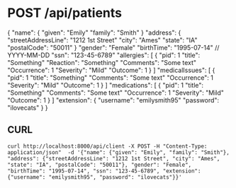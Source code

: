# POST /api/patients

  {
    "name": {
      "given": "Emily"
      "family": "Smith"
    }
    "address": {
      "streetAddressLine": "1212 1st Street"
      "city": "Ames"
      "state": "IA"
      "postalCode": "50011"
    }
    "gender": "Female"
    "birthTime": "1995-07-14" // YYYY-MM-DD
    "ssn": "123-45-6789"
    "allergies": [
      {
        "pid": 1
        "title": "Something"
        "Reaction": "Something"
        "Comments": "Some text"
        "Occurrence": 1
        "Severity": "Mild"
        "Outcome": 1
      }
    ]
    "medicalIssues": [
      {
        "pid": 1
        "title": "Something"
        "Comments": "Some text"
        "Occurrence": 1
        "Severity": "Mild"
        "Outcome": 1
      }
    ]
    "medications": [
      {
        "pid": 1
        "title": "Something"
        "Comments": "Some text"
        "Occurrence": 1
        "Severity": "Mild"
        "Outcome": 1
      }
    ]
    "extension": {
      "username": "emilysmith95"
      "password": "ilovecats"
    }
  }

## CURL

    curl http://localhost:8000/api/client -X POST -H "Content-Type: application/json"  -d '{"name": {"given": "Emily", "family": "Smith"}, "address": {"streetAddressLine": "1212 1st Street", "city": "Ames", "state": "IA", "postalCode": "50011"}, "gender": "Female", "birthTime": "1995-07-14", "ssn": "123-45-6789", "extension": {"username": "emilysmith95", "password": "ilovecats"}}'
